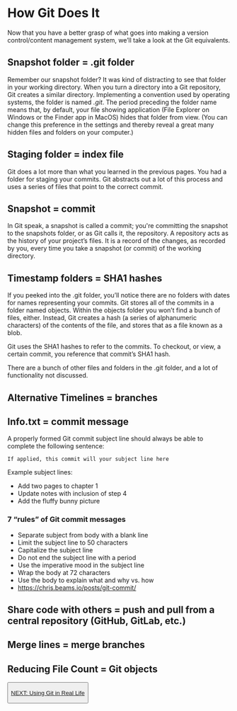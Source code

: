 # How Git Does It

Now that you have a better grasp of what goes into making a version
control/content management system, we’ll take a look at the Git equivalents.

## Snapshot folder = .git folder

Remember our snapshot folder? It was kind of distracting to see that folder in
your working directory. When you turn a directory into a Git repository, Git
creates a similar directory. Implementing a convention used by operating
systems, the folder is named <em>.git</em>. The period preceding the folder name means
that, by default, your file showing application (File Explorer on Windows or
the Finder app in MacOS) hides that folder from view. (You can change this
preference in the settings and thereby reveal a great many hidden files and
folders on your computer.)

## Staging folder = index file

Git does a lot more than what you learned in the previous pages. You had a
folder for staging your commits. Git abstracts out a lot of this process and
uses a series of files that point to the correct commit.

## Snapshot = commit

In Git speak, a snapshot is called a commit; you're committing the snapshot to
the snapshots folder, or as Git calls it, the repository. A repository acts as
the history of your project’s files. It is a record of the changes, as recorded
by you, every time you take a snapshot (or commit) of the working directory.

## Timestamp folders = SHA1 hashes

If you peeked into the .git folder, you’ll notice there are no folders with
dates for names representing your commits. Git stores all of the commits in a
folder named objects. Within the objects folder you won’t find a bunch of
files, either. Instead, Git creates a hash (a series of alphanumeric
characters) of the contents of the file, and stores that as a file known as a
blob.

Git uses the SHA1 hashes to refer to the commits. To checkout, or view, a
certain commit, you reference that commit’s SHA1 hash.

There are a bunch of other files and folders in the .git folder, and a lot of
functionality not discussed.

## Alternative Timelines = branches

## Info.txt = commit message

A properly formed Git commit subject line should always be able to complete the
following sentence:

`If applied, this commit will your subject line here`

Example subject lines:

- Add two pages to chapter 1
- Update notes with inclusion of step 4
- Add the fluffy bunny picture

### 7 “rules” of Git commit messages

- Separate subject from body with a blank line
- Limit the subject line to 50 characters
- Capitalize the subject line
- Do not end the subject line with a period
- Use the imperative mood in the subject line
- Wrap the body at 72 characters
- Use the body to explain what and why vs. how
- https://chris.beams.io/posts/git-commit/

## Share code with others = push and pull from a central repository (GitHub, GitLab, etc.)

## Merge lines = merge branches

## Reducing File Count = Git objects

<button class="next">

[NEXT: Using Git in Real Life](git-programs.md)

</button>
